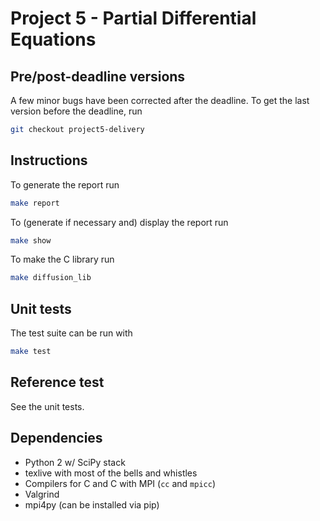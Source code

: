 # Project 5 - Partial Differential Equations


## Pre/post-deadline versions
A few minor bugs have been corrected after the deadline. To get the last version before the deadline, run
``` sh
git checkout project5-delivery
```

## Instructions
To generate the report run
``` sh
make report
```

To (generate if necessary and) display the report run
``` sh
make show
```

To make the C library run
``` sh
make diffusion_lib
```

## Unit tests
The test suite can be run with
``` sh
make test
```


## Reference test
See the unit tests.

## Dependencies
* Python 2 w/ SciPy stack
* texlive with most of the bells and whistles
* Compilers for C and C with MPI (`cc` and `mpicc`)
* Valgrind
* mpi4py (can be installed via pip)
